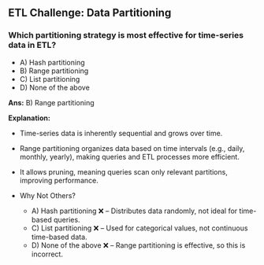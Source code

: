 ## ETL Challenge: Data Partitioning

### Which partitioning strategy is most effective for time-series data in ETL?
- A) Hash partitioning
- B) Range partitioning
- C) List partitioning
- D) None of the above

**Ans:** B) Range partitioning

**Explanation:**
- Time-series data is inherently sequential and grows over time.
- Range partitioning organizes data based on time intervals (e.g., daily, monthly, yearly), making queries and ETL processes more efficient.
- It allows pruning, meaning queries scan only relevant partitions, improving performance.

- Why Not Others?
  - A) Hash partitioning ❌ – Distributes data randomly, not ideal for time-based queries.
  - C) List partitioning ❌ – Used for categorical values, not continuous time-based data.
  - D) None of the above ❌ – Range partitioning is effective, so this is incorrect.